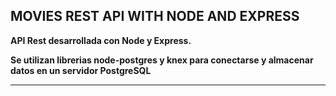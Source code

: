MOVIES REST API WITH NODE AND EXPRESS
--------------------------------------------------------------------------------------------------------------------

**API Rest desarrollada con Node y Express.**

**Se utilizan librerias node-postgres y knex para conectarse y almacenar datos en un servidor PostgreSQL**

--------------------------------------------------------------------------------------------------------------------

